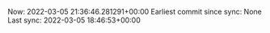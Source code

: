 Now: 2022-03-05 21:36:46.281291+00:00 Earliest commit since sync: None Last sync: 2022-03-05 18:46:53+00:00
